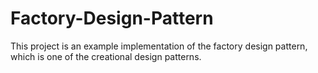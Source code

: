 # Factory-Design-Pattern
This project is an example implementation of the factory design pattern, which is one of the creational design patterns.
